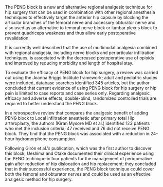 The PENG block is a new and alternative regional analgesic technique for hip surgery that can be used in combination with other regional anesthesia techniques to effectively target the anterior hip capsule by blocking the articular branches of the femoral nerve and accessory obturator nerve and also used as an alternative to femoral nerve block or lumbar plexus block to prevent quadriceps weakness and thus allow early postoperative revalidation.

It is currently well described that the use of multimodal analgesia combined with regional analgesia, including nerve blocks and periarticular infiltration techniques, is associated with the decreased postoperative use of opioids and improved by reducing morbidity and length of hospital stay.

To evaluate the efficacy of PENG block for hip surgery, a review was carried out using the Joanna Briggs Institute framework; adult and pediatric studies were included, database searches identified 345 articles, but the author concluded that current evidence of using PENG block for hip surgery or hip pain is limited to case reports and case series only. Regarding analgesic efficacy and adverse effects, double-blind, randomized controlled trials are required to better understand the PENG block.

In a retrospective review that compares the analgesic benefit of adding PENG block to Local infiltration anesthetic after primary total Hip arthroplasty, the authors (Kiran Mysore MD et al.) identified 123 patients who met the inclusion criteria; 47 received and 76 did not receive PENG block. They find that the PENG block was associated with a reduction in 24-hour hydromorphone consumption.

Following Girón et al.'s publication, which was the first author to discover this block, Ueshima and Otake documented their clinical experience using the PENG technique in four patients for the management of perioperative pain after reduction of hip dislocation and hip replacement; they concluded that in their successful experience, the PENG block technique could cover both the femoral and obturator nerves and could be used as an effective analgesic method for hip surgery.